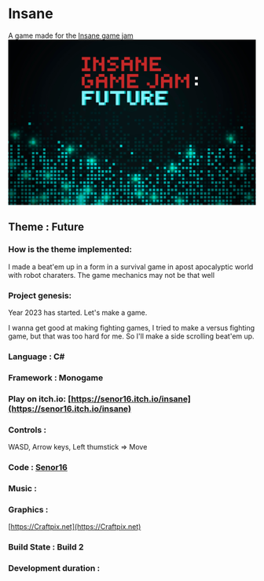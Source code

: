 # Insane


A  game made for the [Insane game jam](https://itch.io/jam/insane-game-jam-future)
![Insane game Jam Logo](screenshots/jam%20logo.png)

## Theme : Future

### How is the theme implemented:

I made a beat'em up in a form in a survival game in apost apocalyptic world with robot charaters. The game mechanics may not be that well

### Project genesis:

Year 2023 has started. Let's make a game.

I wanna get good at making fighting games, I tried to make a versus fighting game, but that was too hard for me.  So I'll make a side scrolling beat'em up.

### Language : C#

### Framework : Monogame

### Play on itch.io: [https://senor16.itch.io/insane](https://senor16.itch.io/insane)

### Controls :

WASD, Arrow keys, Left thumstick => Move

### Code : [Senor16](https://senor16.itch.io)

### Music : 

### Graphics :

[https://Craftpix.net](https://Craftpix.net)

### Build State : Build 2

### Development duration : 

<!-- ### Screenshots:

![Home](screenshots/home.png)
![Playing](screenshots/gameplay.png)
![Credits](screenshots/credits.png)  
![Failed](screenshots/failure.png)
 -->